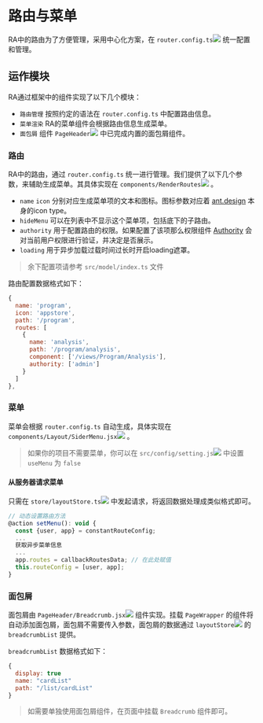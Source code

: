 # 路由与菜单

RA中的路由为了方便管理，采用中心化方案，在 `router.config.ts`[![](/media/link.svg)](https://github.com/EzioReturner/RATurbo-react-admin/blob/master/src/config/router.config.ts) 统一配置和管理。

## 运作模块

RA通过框架中的组件实现了以下几个模块：
- `路由管理` 按照约定的语法在 `router.config.ts` 中配置路由信息。
- `菜单渲染` RA的菜单组件会根据路由信息生成菜单。
- `面包屑` 组件 `PageHeader`[![](/media/link.svg)](https://github.com/EzioReturner/RATurbo-react-admin/blob/master/src/components/PageHeader/Breadcrumb.jsx) 中已完成内置的面包屑组件。

### 路由

RA中的路由，通过 `router.config.ts` 统一进行管理。我们提供了以下几个参数，来辅助生成菜单。其具体实现在 `components/RenderRoutes`[![](/media/link.svg)](https://github.com/EzioReturner/RATurbo-react-admin/blob/master/src/components/RenderRoutes/index.jsx) 。

- `name` `icon` 分别对应生成菜单项的文本和图标。图标参数对应着 [ant.design](https://ant.design/components/icon-cn/) 本身的icon type。
- `hideMenu` 可以在列表中不显示这个菜单项，包括底下的子路由。
- `authority` 用于配置路由的权限。如果配置了该项那么权限组件 [Authority](/authority) 会对当前用户权限进行验证，并决定是否展示。
- `loading` 用于异步加载过载时间过长时开启loading遮罩。

> 余下配置项请参考 `src/model/index.ts` 文件

路由配置数据格式如下：

```javascript
{
  name: 'program',
  icon: 'appstore',
  path: '/program',
  routes: [
    {
      name: 'analysis',
      path: '/program/analysis',
      component: ['/views/Program/Analysis'],
      authority: ['admin']
    }
  ]
},
```

###  菜单

菜单会根据 `router.config.ts` 自动生成，具体实现在 `components/Layout/SiderMenu.jsx`[![](/media/link.svg)](https://github.com/EzioReturner/RATurbo-react-admin/blob/master/src/components/Layout/SiderMenu.jsx) 。

> 如果你的项目不需要菜单，你可以在 `src/config/setting.js`[![](/media/link.svg)](https://ezioreturner.github.io/RATurbo-react-admin/#/setting) 中设置 `useMenu` 为 `false`

#### 从服务器请求菜单

只需在 `store/layoutStore.ts`[![](/media/link.svg)](https://github.com/EzioReturner/RATurbo-react-admin/blob/master/src/store/layoutStore.ts) 中发起请求，将返回数据处理成类似格式即可。

```javascript
// 动态设置路由方法
@action setMenu(): void {
  const {user, app} = constantRouteConfig;
  ...
  获取异步菜单信息 
  ...
  app.routes = callbackRoutesData; // 在此处赋值
  this.routeConfig = [user, app];
}
```

### 面包屑

面包屑由 `PageHeader/Breadcrumb.jsx`[![](/media/link.svg)](https://github.com/EzioReturner/RATurbo-react-admin/blob/master/src/components/PageHeader/Breadcrumb.jsx) 组件实现。挂载 `PageWrapper` 的组件将自动添加面包屑，面包屑不需要传入参数，面包屑的数据通过 `layoutStore`[![](/media/link.svg)](https://github.com/EzioReturner/RATurbo-react-admin/blob/master/src/store/layoutStore.ts) 的 `breadcrumbList` 提供。

`breadcrumbList` 数据格式如下：

```javascript
{
  display: true
  name: "cardList"
  path: "/list/cardList"
}
```

> 如需要单独使用面包屑组件，在页面中挂载 `Breadcrumb` 组件即可。